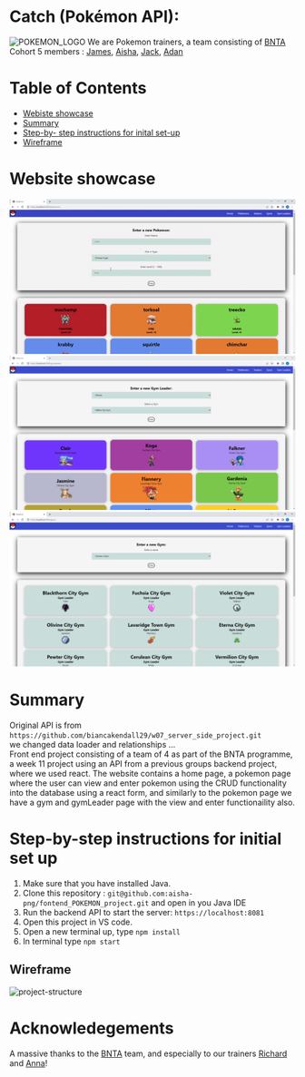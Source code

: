 # Catch (Pokémon API):
![POKEMON_LOGO](https://user-images.githubusercontent.com/67974517/174847849-cc02acdf-52b7-428b-8d2d-619ff923cedb.png)
We are Pokemon trainers, a team consisting of [BNTA](https://techacademy.brightnetwork.co.uk/) Cohort 5 members : [James](https://github.com/jamesdpli), [Aisha](https://github.com/aisha-png), [Jack](https://github.com/Jwells1397), [Adan](https://github.com/AdanAbdillahi)
# Table of Contents
- [Webiste showcase](website-showcase)
- [Summary](#summary)
- [Step-by- step instructions for inital set-up](#step-by-step-instructions-for-initial-set-up)
- [Wireframe](#wireframe)

# Website showcase
<img src='./readmeImagesAndGifs/pokemonAddingShowcase.gif'/>
<img src='./readmeImagesAndGifs/gymLeaderShowcase.png' width='600px'/>
<img src='./readmeImagesAndGifs/gymShowcase.png' width='600px'/>

# Summary
Original API is from `https://github.com/biancakendall29/w07_server_side_project.git` <br>
we changed data loader and relationships ... <br>
Front end project consisting of a team of 4 as part of the BNTA programme, a week 11 project using an API from a previous groups backend project, where we used react. The website contains a home page, a pokemon page where the user can view and enter pokemon using the CRUD functionality into the database using a react form, and similarly to the pokemon page we have a gym and gymLeader page with the view and enter functionaility also.
# Step-by-step instructions for initial set up
1. Make sure that you have installed Java.
2. Clone this repository : `git@github.com:aisha-png/fontend_POKEMON_project.git` and open in you Java IDE
3. Run the backend API to start the server: `https://localhost:8081`
4. Open this project in VS code.
5. Open a new terminal up, type `npm install`
6. In terminal type `npm start`
## Wireframe
![project-structure](https://user-images.githubusercontent.com/96268466/175270751-97da629c-81c0-4f6a-aecf-5bc8ff5188e0.png)
# Acknowledegements
A massive thanks to the [BNTA](https://techacademy.brightnetwork.co.uk/) team, and especially to our trainers [Richard](https://github.com/biancakendall29/w07_server_side_project#summary) and [Anna](https://github.com/biancakendall29/w07_server_side_project#summary)!
